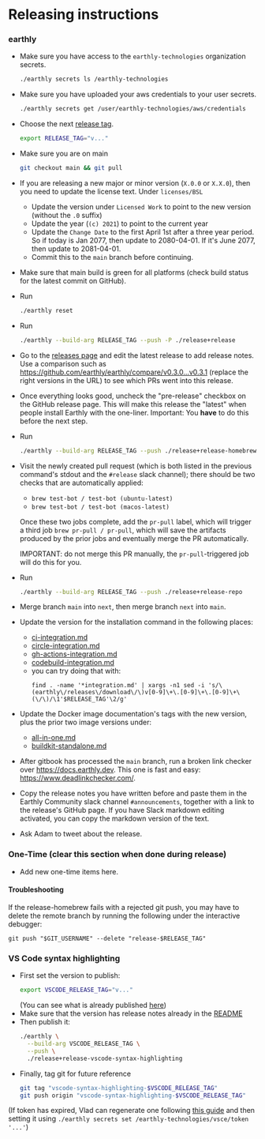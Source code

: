 # Releasing instructions

### earthly
* Make sure you have access to the `earthly-technologies` organization secrets.
  ```bash
  ./earthly secrets ls /earthly-technologies
  ```
* Make sure you have uploaded your aws credentials to your user secrets.
  ```bash
  ./earthly secrets get /user/earthly-technologies/aws/credentials
  ```
* Choose the next [release tag](https://github.com/earthly/earthly/releases).
  ```bash
  export RELEASE_TAG="v..."
  ```
* Make sure you are on main
  ```bash
  git checkout main && git pull
  ```
* If you are releasing a new major or minor version (`X.0.0` or `X.X.0`), then you need to update the license text. Under `licenses/BSL`
  * Update the version under `Licensed Work` to point to the new version (without the `.0` suffix)
  * Update the year (`(c) 2021`) to point to the current year
  * Update the `Change Date` to the first April 1st after a three year period. So if today is Jan 2077, then update to 2080-04-01. If it's June 2077, then update to 2081-04-01.
  * Commit this to the `main` branch before continuing.
* Make sure that main build is green for all platforms (check build status for the latest commit on GitHub).
* Run
  ```bash
  ./earthly reset
  ```
* Run
  ```bash
  ./earthly --build-arg RELEASE_TAG --push -P ./release+release
  ```
* Go to the [releases page](https://github.com/earthly/earthly/releases) and edit the latest release to add release notes. Use a comparison such as https://github.com/earthly/earthly/compare/v0.3.0...v0.3.1 (replace the right versions in the URL) to see which PRs went into this release.
* Once everything looks good, uncheck the "pre-release" checkbox on the GitHub release page. This will make this release the "latest" when people install Earthly with the one-liner. Important: You **have** to do this before the next step.
* Run
  ```bash
  ./earthly --build-arg RELEASE_TAG --push ./release+release-homebrew
  ```
* Visit the newly created pull request (which is both listed in the previous command's stdout and the `#release` slack channel); there should be two checks that are automatically applied:
  * `brew test-bot / test-bot (ubuntu-latest)`
  * `brew test-bot / test-bot (macos-latest)`

  Once these two jobs complete, add the `pr-pull` label, which will trigger a third job `brew pr-pull / pr-pull`, which will save the artifacts produced by the prior jobs
  and eventually merge the PR automatically.

  IMPORTANT: do not merge this PR manually, the `pr-pull`-triggered job will do this for you.

* Run
  ```bash
  ./earthly --build-arg RELEASE_TAG --push ./release+release-repo
  ```
* Merge branch `main` into `next`, then merge branch `next` into `main`.
* Update the version for the installation command in the following places:
  * [ci-integration.md](../docs/ci-integration.md)
  * [circle-integration.md](../docs/ci-examples/circle-integration.md)
  * [gh-actions-integration.md](../docs/ci-examples/gh-actions-integration.md)
  * [codebuild-integration.md](../docs/ci-examples/codebuild-integration.md)
  * you can try doing that with:
    ```
    find . -name '*integration.md' | xargs -n1 sed -i 's/\(earthly\/releases\/download\/\)v[0-9]\+\.[0-9]\+\.[0-9]\+\(\/\)/\1'$RELEASE_TAG'\2/g'
    ```
* Update the Docker image documentation's tags with the new version, plus the prior two image versions under:
  * [all-in-one.md](../docs/docker-images/all-in-one.md)
  * [buildkit-standalone.md](../docs/docker-images/buildkit-standalone.md)
* After gitbook has processed the `main` branch, run a broken link checker over https://docs.earthly.dev. This one is fast and easy: https://www.deadlinkchecker.com/.
* Copy the release notes you have written before and paste them in the Earthly Community slack channel `#announcements`, together with a link to the release's GitHub page. If you have Slack markdown editing activated, you can copy the markdown version of the text.
* Ask Adam to tweet about the release.

### One-Time (clear this section when done during release)

* Add new one-time items here.

#### Troubleshooting

If the release-homebrew fails with a rejected git push, you may have to delete the remote branch by running the following under the interactive debugger:

    git push "$GIT_USERNAME" --delete "release-$RELEASE_TAG"

### VS Code syntax highlighting

* First set the version to publish:
  ```bash
  export VSCODE_RELEASE_TAG="v..."
  ```
  (You can see what is already published [here](https://marketplace.visualstudio.com/items?itemName=earthly.earthfile-syntax-highlighting))
* Make sure that the version has release notes already in the [README](../contrib/earthfile-syntax-highlighting/README.md)
* Then publish it:
  ```bash
  ./earthly \
    --build-arg VSCODE_RELEASE_TAG \
    --push \
    ./release+release-vscode-syntax-highlighting
  ```
* Finally, tag git for future reference
  ```bash
  git tag "vscode-syntax-highlighting-$VSCODE_RELEASE_TAG"
  git push origin "vscode-syntax-highlighting-$VSCODE_RELEASE_TAG"
  ```

(If token has expired, Vlad can regenerate one following [this guide](https://code.visualstudio.com/api/working-with-extensions/publishing-extension#get-a-personal-access-token) and then setting it using `./earthly secrets set /earthly-technologies/vsce/token '...'`)
